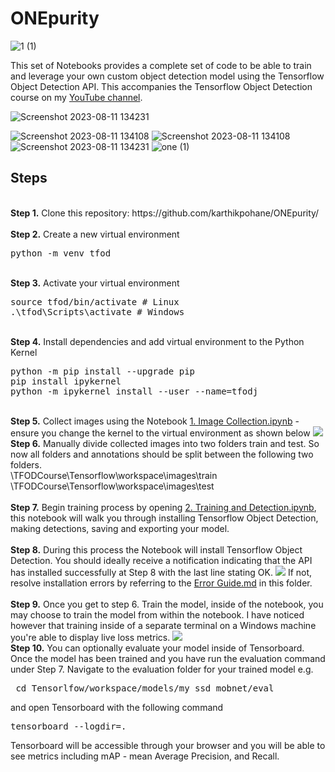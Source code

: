 # ONEpurity
![1 (1)](https://github.com/karthikpohane/ONEpurity/assets/117158132/dca7bfef-a188-4e12-ad8b-11021a796596)

<p>This set of Notebooks provides a complete set of code to be able to train and leverage your own custom object detection model using the Tensorflow Object Detection API. This accompanies the Tensorflow Object Detection course on my <a href="https://www.youtube.com/c/nicholasrenotte">YouTube channel</a>. 

![Screenshot 2023-08-11 134231](https://github.com/karthikpohane/ONEpurity/assets/117158132/75ddf39d-2268-4ed1-9c75-80ed3846ca6a)

![Screenshot 2023-08-11 134108](https://github.com/karthikpohane/ONEpurity/assets/117158132/79a4d901-a47c-4577-9138-1608b748aa88)
![Screenshot 2023-08-11 134108](https://github.com/karthikpohane/ONEpurity/assets/117158132/20e19fc5-8941-48a4-8014-1e819f684516)
![Screenshot 2023-08-11 134231](https://github.com/karthikpohane/ONEpurity/assets/117158132/6cb5eb51-851a-4daf-b2cf-6a86b0dee96a)
![one (1)](https://github.com/karthikpohane/ONEpurity/assets/117158132/b12d6ba1-705d-4230-9fdb-92a1bf2f0a82)

## Steps
<br />
<b>Step 1.</b> Clone this repository: https://github.com/karthikpohane/ONEpurity/
<br/><br/>
<b>Step 2.</b> Create a new virtual environment 
<pre>
python -m venv tfod
</pre> 
<br/>
<b>Step 3.</b> Activate your virtual environment
<pre>
source tfod/bin/activate # Linux
.\tfod\Scripts\activate # Windows 
</pre>
<br/>
<b>Step 4.</b> Install dependencies and add virtual environment to the Python Kernel
<pre>
python -m pip install --upgrade pip
pip install ipykernel
python -m ipykernel install --user --name=tfodj
</pre>
<br/>
<b>Step 5.</b> Collect images using the Notebook <a href="https://github.com/karthikpohane/ONEpurity/blob/main/1.%20Image%20Collection.ipynb">1. Image Collection.ipynb</a> - ensure you change the kernel to the virtual environment as shown below
<img src="https://imgur.com/qSsLcBi"> 
<br/>
<b>Step 6.</b> Manually divide collected images into two folders train and test. So now all folders and annotations should be split between the following two folders. <br/>
\TFODCourse\Tensorflow\workspace\images\train<br />
\TFODCourse\Tensorflow\workspace\images\test
<br/><br/>
<b>Step 7.</b> Begin training process by opening <a href="https://github.com/karthikpohane/ONEpurity/blob/main/2.%20Training%20and%20Detection.ipynb">2. Training and Detection.ipynb</a>, this notebook will walk you through installing Tensorflow Object Detection, making detections, saving and exporting your model. 
<br /><br/>
<b>Step 8.</b> During this process the Notebook will install Tensorflow Object Detection. You should ideally receive a notification indicating that the API has installed successfully at Step 8 with the last line stating OK.  
<img src="https://i.imgur.com/FSQFo16.png">
If not, resolve installation errors by referring to the <a href="https://github.com/karthikpohane/ONEpurity/blob/main/README.md">Error Guide.md</a> in this folder.
<br /> <br/>
<b>Step 9.</b> Once you get to step 6. Train the model, inside of the notebook, you may choose to train the model from within the notebook. I have noticed however that training inside of a separate terminal on a Windows machine you're able to display live loss metrics. 
<img src="https://i.imgur.com/K0wLO57.png"> 
<br />
<b>Step 10.</b> You can optionally evaluate your model inside of Tensorboard. Once the model has been trained and you have run the evaluation command under Step 7. Navigate to the evaluation folder for your trained model e.g. 
<pre> cd Tensorlfow/workspace/models/my_ssd_mobnet/eval</pre> 
and open Tensorboard with the following command
<pre>tensorboard --logdir=. </pre>
Tensorboard will be accessible through your browser and you will be able to see metrics including mAP - mean Average Precision, and Recall.
<br />
